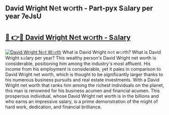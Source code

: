 ## David Wright N𝚎t w𝚘rth - Part-pyx S𝚊lary per year 7eJsU

# <h2><a href="http://gc543rm.nevu.top/?p=David+Wright">🔗 👉🔴 David Wright N𝚎t w𝚘rth - S𝚊lary</a></h2>

[![David Wright N𝚎t W𝚘rth](https://i.imgur.com/Oavwk0R.jpeg)](http://gc543rm.nevu.top/?p=David+Wright)
What is David Wright n𝚎t w𝚘rth? What is David Wright s𝚊lary per year?
This wealthy person's David Wright net worth is considerable, positioning him among the industry's most affluent. His income from his employment is considerable, yet it pales in comparison to David Wright net worth, which is thought to be significantly larger thanks to his numerous business pursuits and real estate investments. With a David Wright net worth that ranks him among the richest individuals on the planet, this man is renowned for his business acumen and financial acumen. This prosperous individual, whose David Wright net worth is in the billions and who earns an impressive salary, is a prime demonstration of the might of hard work, dedication, and financial brilliance.
